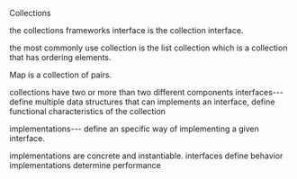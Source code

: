 Collections

the collections frameworks interface is the collection interface.

the most commonly use collection is the list collection which is a collection 
that has ordering elements.

Map is a collection of pairs.

collections have two or more than two different components
interfaces---define multiple data structures that can implements
an interface, define functional characteristics of the collection

implementations--- define an specific way of implementing a given 
interface.

implementations are concrete and instantiable.
interfaces define behavior
implementations determine performance 